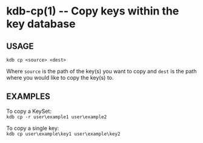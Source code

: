 kdb-cp(1) -- Copy keys within the key database
================================

## USAGE
`kdb cp <source> <dest>`  

Where `source` is the path of the key(s) you want to copy and `dest` is the path where you would like to copy the key(s) to.

## EXAMPLES

To copy a KeySet:  
	`kdb cp -r user\example1 user\example2`  

To copy a single key:  
	`kdb cp user\example\key1 user\example\key2`  
	


